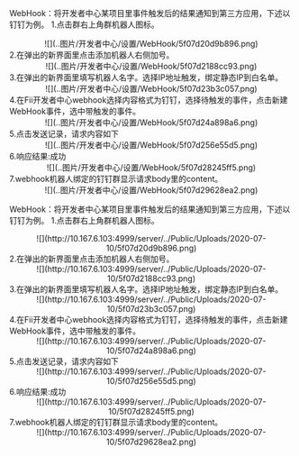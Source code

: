 WebHook：将开发者中心某项目里事件触发后的结果通知到第三方应用，下述以钉钉为例。
1.点击群右上角群机器人图标。
<div align=center>
  ![](..图片/开发者中心/设置/WebHook/5f07d20d9b896.png)
</div>
2.在弹出的新界面里点击添加机器人右侧加号。
<div align=center>
  ![](..图片/开发者中心/设置/WebHook/5f07d2188cc93.png)
</div>
3.在弹出的新界面里填写机器人名字。选择IP地址触发，绑定静态IP到白名单。
<div align=center>
  ![](..图片/开发者中心/设置/WebHook/5f07d23b3c057.png)
</div>
4.在Fii开发者中心webhook选择内容格式为钉钉，选择待触发的事件，点击新建WebHook事件，选中带触发的事件。
<div align=center>
  ![](..图片/开发者中心/设置/WebHook/5f07d24a898a6.png)
</div>
5.点击发送记录，请求内容如下
<div align=center>
  ![](..图片/开发者中心/设置/WebHook/5f07d256e55d5.png)
</div>
6.响应结果:成功
<div align=center>
  ![](..图片/开发者中心/设置/WebHook/5f07d28245ff5.png)
</div>
7.webhook机器人绑定的钉钉群显示请求body里的content。
<div align=center>
  ![](..图片/开发者中心/设置/WebHook/5f07d29628ea2.png)
</div>


WebHook：将开发者中心某项目里事件触发后的结果通知到第三方应用，下述以钉钉为例。
1.点击群右上角群机器人图标。
<div align=center>![](http://10.167.6.103:4999/server/../Public/Uploads/2020-07-10/5f07d20d9b896.png)</div>
2.在弹出的新界面里点击添加机器人右侧加号。
<div align=center>![](http://10.167.6.103:4999/server/../Public/Uploads/2020-07-10/5f07d2188cc93.png)</div>
3.在弹出的新界面里填写机器人名字。选择IP地址触发，绑定静态IP到白名单。
<div align=center>![](http://10.167.6.103:4999/server/../Public/Uploads/2020-07-10/5f07d23b3c057.png)</div>
4.在Fii开发者中心webhook选择内容格式为钉钉，选择待触发的事件，点击新建WebHook事件，选中带触发的事件。
<div align=center>![](http://10.167.6.103:4999/server/../Public/Uploads/2020-07-10/5f07d24a898a6.png)</div>
5.点击发送记录，请求内容如下
<div align=center>![](http://10.167.6.103:4999/server/../Public/Uploads/2020-07-10/5f07d256e55d5.png)</div>
6.响应结果:成功
<div align=center>![](http://10.167.6.103:4999/server/../Public/Uploads/2020-07-10/5f07d28245ff5.png)</div>
7.webhook机器人绑定的钉钉群显示请求body里的content。
<div align=center>![](http://10.167.6.103:4999/server/../Public/Uploads/2020-07-10/5f07d29628ea2.png)</div>

